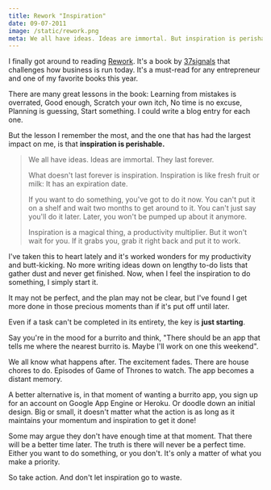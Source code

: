 ```yaml
---
title: Rework "Inspiration"
date: 09-07-2011    
image: /static/rework.png
meta: We all have ideas. Ideas are immortal. But inspiration is perishable. Don't let it go to waste.
---
```


I finally got around to reading [Rework][1]. It's a book by [37signals][2] that challenges how business is run today. It's a must-read for any entrepreneur and one of my favorite books this year.

<amp-img class="pure-img center" src="/static/rework.png"
   alt="rework book cover"
   layout="fixed"
   width=197
   height=300></amp-img>

There are many great lessons in the book: Learning from mistakes is overrated, Good enough, Scratch your own itch, No time is no excuse, Planning is guessing, Start something. I could write a blog entry for each one.

But the lesson I remember the most, and the one that has had the largest impact on me, is that **inspiration is perishable.**

> We all have ideas. Ideas are immortal. They last forever.
>
> What doesn't last forever is inspiration. Inspiration is like fresh fruit or milk: It has an expiration date.
>
> If you want to do something, you've got to do it now. You can't put it on a shelf and wait two months to get around to it. You can't just say you'll do it later. Later, you won't be pumped up about it anymore.
>
> Inspiration is a magical thing, a productivity multiplier. But it won't wait for you. If it grabs you, grab it right back and put it to work.

I've taken this to heart lately and it's worked wonders for my productivity and butt-kicking. No more writing ideas down on lengthy to-do lists that gather dust and never get finished. Now, when I feel the inspiration to do something, I simply start it.

It may not be perfect, and the plan may not be clear, but I've found I get more done in those precious moments than if it's put off until later.

Even if a task can't be completed in its entirety, the key is **just starting**.

Say you're in the mood for a burrito and think, "There should be an app that tells me where the nearest burrito is. Maybe I'll work on one this weekend".

We all know what happens after. The excitement fades. There are house chores to do. Episodes of Game of Thrones to watch. The app becomes a distant memory.

A better alternative is, in that moment of wanting a burrito app, you sign up for an account on Google App Engine or Heroku. Or doodle down an initial design. Big or small, it doesn't matter what the action is as long as it maintains your momentum and inspiration to get it done!

Some may argue they don't have enough time at that moment. That there will be a better time later. The truth is there will never be a perfect time. Either you want to do something, or you don't. It's only a matter of what you make a priority.

So take action. And don't let inspiration go to waste.

[1]: http://www.amazon.com/Rework-Jason-Fried/dp/0307463745
[2]: http://37signals.com/
